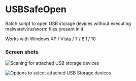 # USBSafeOpen

Batch script to open USB storage devices without executing malware\virus\worm files present in it.

Works with Windows XP / Vista / 7 / 8.1 / 10


### Screen shots

![Scaning for attached USB storage devices](https://github.com/siriusr3d/USBSafeOpen/blob/master/img/scaning.png)

![Options to select attached USB Storage devices](https://github.com/siriusr3d/USBSafeOpen/blob/master/img/drive_select.png)
